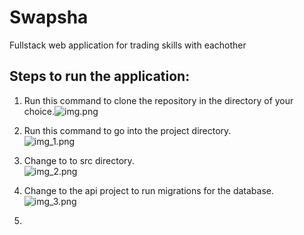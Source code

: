 # Swapsha
Fullstack web application for trading skills with eachother

## Steps to run the application:

1. Run this command to clone the repository in the directory of your choice.![img.png](img.png)


2. Run this command to go into the project directory. </br>![img_1.png](img_1.png)


3. Change to to src directory. </br> ![img_2.png](img_2.png)


4. Change to the api project to run migrations for the database.</br> ![img_3.png](img_3.png)


5. 